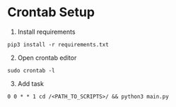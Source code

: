 # Crontab Setup

1. Install requirements

~~~
pip3 install -r requirements.txt
~~~

2. Open crontab editor

~~~
sudo crontab -l
~~~

3. Add task

~~~
0 0 * * 1 cd /<PATH_TO_SCRIPTS>/ && python3 main.py
~~~
